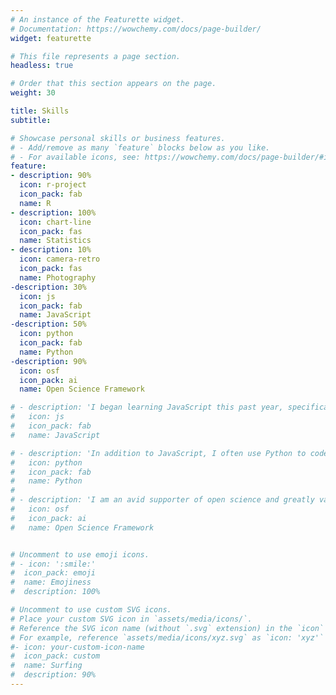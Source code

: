 ```yaml
---
# An instance of the Featurette widget.
# Documentation: https://wowchemy.com/docs/page-builder/
widget: featurette

# This file represents a page section.
headless: true

# Order that this section appears on the page.
weight: 30

title: Skills
subtitle:

# Showcase personal skills or business features.
# - Add/remove as many `feature` blocks below as you like.
# - For available icons, see: https://wowchemy.com/docs/page-builder/#icons
feature:
- description: 90%
  icon: r-project
  icon_pack: fab
  name: R
- description: 100%
  icon: chart-line
  icon_pack: fas
  name: Statistics
- description: 10%
  icon: camera-retro
  icon_pack: fas
  name: Photography
-description: 30%
  icon: js
  icon_pack: fab
  name: JavaScript
-description: 50%
  icon: python
  icon_pack: fab
  name: Python
-description: 90%
  icon: osf
  icon_pack: ai
  name: Open Science Framework

# - description: 'I began learning JavaScript this past year, specifically using <a href = "https://www.jspsych.org/" target="_blank" rel="noopener noreferrer" style="color: #F76F8E">jspsych</a> to run some of my computer-based experiments online.'
#   icon: js
#   icon_pack: fab
#   name: JavaScript

# - description: 'In addition to JavaScript, I often use Python to code my psychology experiments. I have a couple of years of experience using Python.'
#   icon: python
#   icon_pack: fab
#   name: Python
#   
# - description: 'I am an avid supporter of open science and greatly value their mission to "increase the openness, integrity, and reproducibility of scientific research."'
#   icon: osf
#   icon_pack: ai
#   name: Open Science Framework


# Uncomment to use emoji icons.
# - icon: ':smile:'
#  icon_pack: emoji
#  name: Emojiness
#  description: 100%

# Uncomment to use custom SVG icons.
# Place your custom SVG icon in `assets/media/icons/`.
# Reference the SVG icon name (without `.svg` extension) in the `icon` field.
# For example, reference `assets/media/icons/xyz.svg` as `icon: 'xyz'`
#- icon: your-custom-icon-name
#  icon_pack: custom
#  name: Surfing
#  description: 90%
---
```

